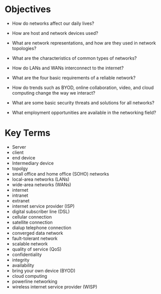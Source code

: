 # Objectives
- How do networks affect our daily lives?

- How are host and network devices used?

- What are network representations, and how
are they used in network topologies?

- What are the characteristics of common
types of networks?

- How do LANs and WANs interconnect to the
internet?

- What are the four basic requirements of a
reliable network?

- How do trends such as BYOD, online
­collaboration, video, and cloud computing
change the way we interact?

- What are some basic security threats and
solutions for all networks?

-  What employment opportunities are
­available in the networking field?

# Key Terms
- Server
- client
- end device 
- Intermediary device
- topolgy 
- small office and home office (SOHO)
networks
- local-area networks (LANs)
- wide-area networks (WANs)
- internet
- intranet
- extranet
- internet service provider (ISP)
- digital subscriber line (DSL)
- cellular connection
- satellite connection
- dialup telephone connection
- converged data network
- fault-tolerant network
- scalable network
- quality of service (QoS)
- confidentiality
- integrity
- availability
- bring your own device (BYOD)
- cloud computing
- powerline networking
- wireless internet service provider
(WISP)